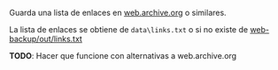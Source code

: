 Guarda una lista de enlaces en [web.archive.org](https://web.archive.org/) o similares.

La lista de enlaces se obtiene de `data\links.txt` o si no existe de [web-backup/out/links.txt](https://raw.githubusercontent.com/15hack/web-backup/master/out/links.txt)

**TODO**: Hacer que funcione con alternativas a web.archive.org
